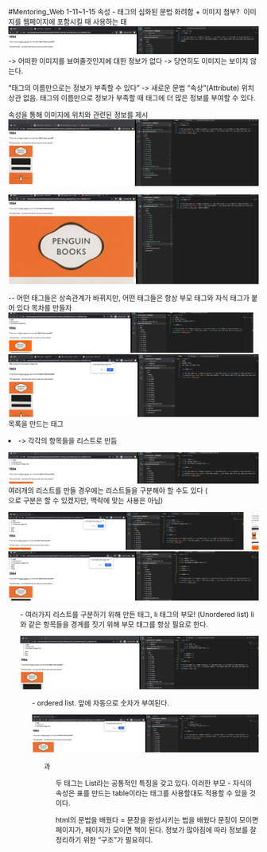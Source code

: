 #Mentoring_Web
1-11~1-15
속성 - 태그의 심화된 문법
화려함 + 이미지 첨부?
<img>  이미지를 웹페이지에 포함시킬 때 사용하는 태
![](./images/02-1.png)
-> 어떠한 이미지를 뵤여줄것인지에 대한 정보가 없다 -> 당연히도 이미지는 보이지 않는다.

"태그의 이름만으로는 정보가 부족할 수 있다”
-> 새로운 문법 “속상”(Attribute)
위치 상관 없음. 태그의 이름만으로 정보가 부족할 때 태그에 더 많은 정보를 부여할 수 있다.

속성을 통해 이미지에 위치와 관련된 정보를 제시
![](./images/02-2.png)

![](./images/02-3.png)


<parent> <child>
	-- 어떤 태그들은 상속관계가 바뀌지만, 어떤 태그들은 항상 부모 태그와 자식 태그가 붙어 있다
목차를 만들자
![](./images/02-4.png)
![](./images/02-5.png)
목록을 만드는 태그 <li> -> 각각의 항목들을 리스트로 만듬

![](./images/02-6.png)
여러개의 리스트를 만들 경우에는 리스트들을 구분해야 할 수도 있다 (<br>으로 구분은 할 수 있겠지만, 맥락에 맞는 사용은 아님)

![](./images/02-7.png)
![](./images/02-8.png)

<ul> - 여러가지 리스트를 구분하기 위해 만든 태그, li 태그의 부모! (Unordered list)
li와 같은 항목들을 경계를 짓기 위해 부모 태그를 항상 필요로 한다.
	
![](./images/02-9.png)

<ol> - ordered list. 앞에 자동으로 숫자가 부여된다.
	
![](./images/02-10.png)

<ol>과 <ul>두 태그는 List라는 공통적인 특징을 갖고 있다.
이러한 부모 - 자식의 속성은 표를 만드는 table이라는 태그를 사용할대도 적용할 수 있을 것이다.

html의 문법을 배웠다 = 문장을 완성시키는 법을 배웠다
문장이 모이면 페이지가, 페이지가 모이면 책이 된다. 정보가 많아짐에 따라 정보를 잘 정리하기 위한 “구조”가 필요히디.
<title> - 홈페이지의 제목을 표기하기 위한 태그
	
![](./images/02-11.png)

한국어로 입력했을 때 출력되는 글자가 다를 수 없다 -> 컴퓨터는 0과 1로 데이터를 저장하는데, 이 0과 1을 어떻게 저장할 것인지에 대한 여러가지 규격이 존재하는데, 이를 맞추지 않으면 문자가 깨질 수 있다. 이를 웹브라우저가 페이지를 열때도 같은 규격으로 열기 위해서는 웹브라우저에 이에 대한 정보를 제공해야 한다
<meta> -> 웹브라우저에 정보를 제공하기 위한 태그
charset -> 문자의 규칙을 지정하는 것. Utf-8로 문서를 읽으라고 제시하는 것

![](./images/02-12.png)

윗 부분의 코드들은 본문을 설명하기 위함, 아랫부분의 코드가 “본문”
-> 본문과 본문을 설명하기 위한 부분들을 분리하기 위한 태그가 약속되어 
있다
<body> -> 본문을 묶기 위해 설정한 태그. “약속”
<head> -> 본문(<body>)을 설명하기 위해 설정하는 태그
	
![](./images/02-13.png)

모든 html 태그는 body와 head 태그 아래에 놓여야 하고, html 태그가 그 위에 사용되어야 한다.
<!dotype html> - 문서 타입을 html로 지정
전세계의 거의 모든 홈페이지들이 이러한 구조로 이루어져 있을 것이다

"링크" -> 정보를 연결해준다. 검색 엔진들을 돌아갈 수 있게 하는 원동력, HyperText의 의미.
<a> - anchor. "링크”를 위해 사용하는 태그. 
	
![](./images/02-14.png)

a 태그만으로는 정보가 부족 -> 앵커를 내리기 위한 링크를 제시해야한다
href 속성 -> 연결 될 링크를 제시한다.

![](./images/02-15.png)

html specification -> w3c에서 제시하는 미래의 웹에 대한 “권고안”, html에서 사용되는 모든 태그에 대한 설명들이 제시되어 있다.
target -> 어떤 창에 띄울 것인가에 대한 속성 / title -> 툴팁에 정보 표시

![](./images/02-16.png)

링크는 서로 연관된 웹페이지들을 결합해 하나의 “책”으로 연결한다는 점에서 실로 비유할 수 있을 것.
제목 - 인덱스. 웰컴 페이지가 나올것
목차를 누르면 각 목차에 맞는 웹사이트가 연결되도록.

하이퍼링크 작성, 목차에 따른 웹페이지 생성


![](./images/02-17.png)
2.html


![](./images/02-18.png)
3.html
![](./images/02-19.png)
index.html
어쨌거나 웹사이트가 완성되었다.
